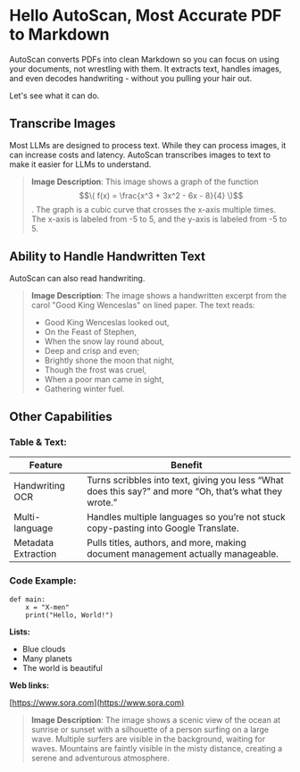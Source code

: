 # Hello AutoScan, Most Accurate PDF to Markdown

AutoScan converts PDFs into clean Markdown so you can focus on using your documents, not wrestling with them. It extracts text, handles images, and even decodes handwriting - without you pulling your hair out.

Let's see what it can do.

## Transcribe Images

Most LLMs are designed to process text. While they can process images, it can increase costs and latency. AutoScan transcribes images to text to make it easier for LLMs to understand.

> **Image Description**: This image shows a graph of the function $$\( f(x) = \frac{x^3 + 3x^2 - 6x - 8}{4} \)$$. The graph is a cubic curve that crosses the x-axis multiple times. The x-axis is labeled from -5 to 5, and the y-axis is labeled from -5 to 5.

## Ability to Handle Handwritten Text

AutoScan can also read handwriting.

> **Image Description**: The image shows a handwritten excerpt from the carol "Good King Wenceslas" on lined paper. The text reads:
> - Good King Wenceslas looked out,
> - On the Feast of Stephen,
> - When the snow lay round about,
> - Deep and crisp and even;
> - Brightly shone the moon that night,
> - Though the frost was cruel,
> - When a poor man came in sight,
> - Gathering winter fuel.

## Other Capabilities

### Table & Text:

| Feature             | Benefit                                                                                           |
|---------------------|---------------------------------------------------------------------------------------------------|
| Handwriting OCR     | Turns scribbles into text, giving you less “What does this say?” and more “Oh, that’s what they wrote.”   |
| Multi-language      | Handles multiple languages so you’re not stuck copy-pasting into Google Translate.                 |
| Metadata Extraction | Pulls titles, authors, and more, making document management actually manageable.                  |

### Code Example:

```
def main:
    x = "X-men"
    print("Hello, World!")
```

**Lists:**

- Blue clouds
- Many planets
- The world is beautiful

**Web links:**

[https://www.sora.com](https://www.sora.com)

> **Image Description**: The image shows a scenic view of the ocean at sunrise or sunset with a silhouette of a person surfing on a large wave. Multiple surfers are visible in the background, waiting for waves. Mountains are faintly visible in the misty distance, creating a serene and adventurous atmosphere.